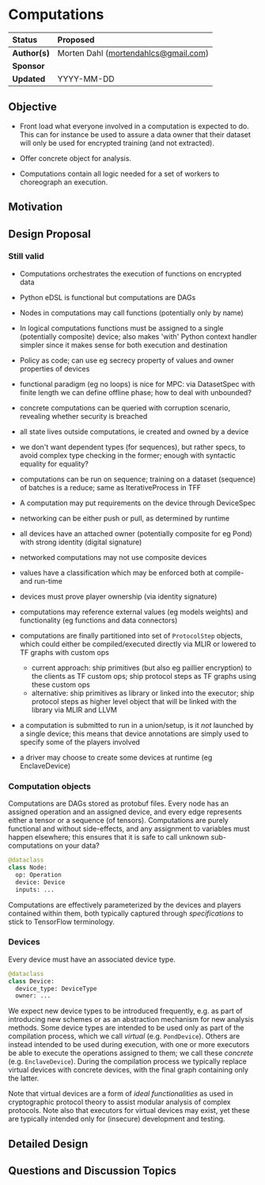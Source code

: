 # Computations

| Status        | Proposed                                             |
:-------------- |:---------------------------------------------------- |
| **Author(s)** | Morten Dahl (mortendahlcs@gmail.com)                 |
| **Sponsor**   |                                                      |
| **Updated**   | YYYY-MM-DD                                           |

## Objective

- Front load what everyone involved in a computation is expected to do. This can for instance be used to assure a data owner that their dataset will only be used for encrypted training (and not extracted).

- Offer concrete object for analysis.

- Computations contain all logic needed for a set of workers to choreograph an execution.

## Motivation

## Design Proposal

### Still valid

- Computations orchestrates the execution of functions on encrypted data
- Python eDSL is functional but computations are DAGs
- Nodes in computations may call functions (potentially only by name)
- In logical computations functions must be assigned to a single (potentially composite) device; also makes 'with' Python context handler simpler since it makes sense for both execution and destination
- Policy as code; can use eg secrecy property of values and owner properties of devices
- functional paradigm (eg no loops) is nice for MPC: via DatasetSpec with finite length we can define offline phase; how to deal with unbounded?
- concrete computations can be queried with corruption scenario, revealing whether security is breached
- all state lives outside computations, ie created and owned by a device
- we don't want dependent types (for sequences), but rather specs, to avoid complex type checking in the former; enough with syntactic equality for equality?
- computations can be run on sequence; training on a dataset (sequence) of batches is a reduce; same as IterativeProcess in TFF
- A computation may put requirements on the device through DeviceSpec
- networking can be either push or pull, as determined by runtime
- all devices have an attached owner (potentially composite for eg Pond) with strong identity (digital signature)
- networked computations may not use composite devices
- values have a classification which may be enforced both at compile- and run-time
- devices must prove player ownership (via identity signature)
- computations may reference external values (eg models weights) and functionality (eg functions and data connectors)
- computations are finally partitioned into set of `ProtocolStep` objects, which could either be compiled/executed directly via MLIR or lowered to TF graphs with custom ops
  - current approach: ship primitives (but also eg paillier encryption) to the clients as TF custom ops; ship protocol steps as TF graphs using these custom ops
  - alternative: ship primitives as library or linked into the executor; ship protocol steps as higher level object that will be linked with the library via MLIR and LLVM

- a computation is submitted to run in a union/setup, is it *not* launched by a single device; this means that device annotations are simply used to specify some of the players involved
- a driver may choose to create some devices at runtime (eg EnclaveDevice)

### Computation objects

Computations are DAGs stored as protobuf files. Every node has an assigned operation and an assigned device, and every edge represents either a tensor or a sequence (of tensors). Computations are purely functional and without side-effects, and any assignment to variables must happen elsewhere; this ensures that it is safe to call unknown sub-computations on your data?

```python
@dataclass
class Node:
  op: Operation
  device: Device
  inputs: ...
```

Computations are effectively parameterized by the devices and players contained within them, both typically captured through _specifications_ to stick to TensorFlow terminology.

### Devices

Every device must have an associated device type.

```python
@dataclass
class Device:
  device_type: DeviceType
  owner: ...
```

We expect new device types to be introduced frequently, e.g. as part of introducing new schemes or as an abstraction mechanism for new analysis methods. Some device types are intended to be used only as part of the compilation process, which we call _virtual_ (e.g. `PondDevice`). Others are instead intended to be used during execution, with one or more executors be able to execute the operations assigned to them; we call these _concrete_ (e.g. `EnclaveDevice`). During the compilation process we typically replace virtual devices with concrete devices, with the final graph containing only the latter.

Note that virtual devices are a form of _ideal functionalities_ as used in cryptographic protocol theory to assist modular analysis of complex protocols. Note also that executors for virtual devices may exist, yet these are typically intended only for (insecure) development and testing.

## Detailed Design

## Questions and Discussion Topics
